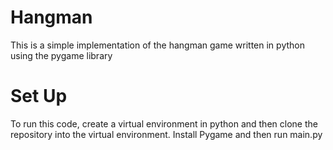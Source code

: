 # Hangman
This is a simple implementation of the hangman game written in python using the pygame library

# Set Up
To run this code, create a virtual environment in python and then clone the repository into the virtual environment. Install Pygame and then run main.py

